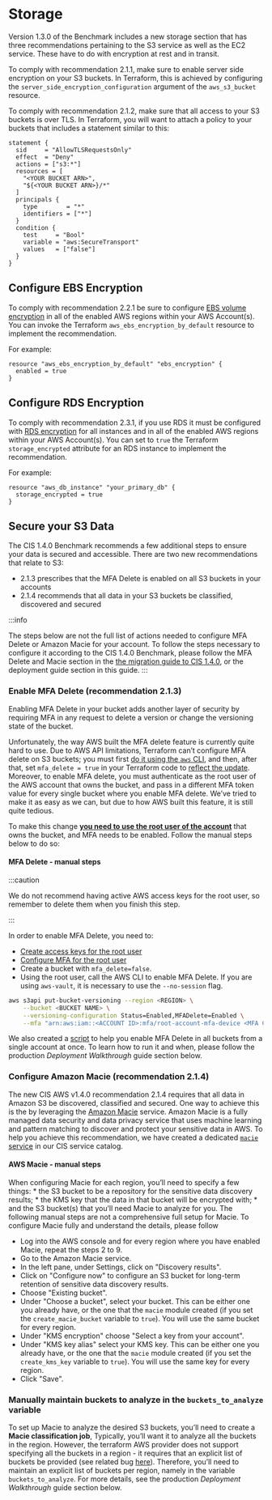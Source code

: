 # Storage

Version 1.3.0 of the Benchmark includes a new storage section that has three recommendations pertaining to the S3 service as well as the EC2 service.
These have to do with encryption at rest and in transit.

To comply with recommendation 2.1.1, make sure to enable server side encryption on your S3 buckets. In Terraform, this
is achieved by configuring the `server_side_encryption_configuration` argument of the `aws_s3_bucket` resource.

To comply with recommendation 2.1.2, make sure that all access to your S3 buckets is over TLS. In Terraform, you will
want to attach a policy to your buckets that includes a statement similar to this:

```hcl
statement {
  sid     = "AllowTLSRequestsOnly"
  effect  = "Deny"
  actions = ["s3:*"]
  resources = [
    "<YOUR BUCKET ARN>",
    "${<YOUR BUCKET ARN>}/*"
  ]
  principals {
    type        = "*"
    identifiers = ["*"]
  }
  condition {
    test     = "Bool"
    variable = "aws:SecureTransport"
    values   = ["false"]
  }
}
```

## Configure EBS Encryption

To comply with recommendation 2.2.1 be sure to configure [EBS volume encryption](https://docs.aws.amazon.com/AWSEC2/latest/UserGuide/EBSEncryption.html)
in all of the enabled AWS regions within your AWS Account(s). You can invoke the Terraform
`aws_ebs_encryption_by_default` resource to implement the recommendation.

For example:

```hcl
resource "aws_ebs_encryption_by_default" "ebs_encryption" {
  enabled = true
}
```

## Configure RDS Encryption

To comply with recommendation 2.3.1, if you use RDS it must be configured with [RDS encryption](http://docs.aws.amazon.com/AmazonRDS/latest/UserGuide/Overview.Encryption.html) for all instances and in all of the enabled AWS regions within your AWS Account(s). You can set to `true` the Terraform `storage_encrypted` attribute for an RDS instance to implement the recommendation.

For example:

```hcl
resource "aws_db_instance" "your_primary_db" {
  storage_encrypted = true
}
```

## Secure your S3 Data

The CIS 1.4.0 Benchmark recommends a few additional steps to ensure your data is secured and accessible. There are two new recommendations that relate to S3:

- 2.1.3 prescribes that the MFA Delete is enabled on all S3 buckets in your accounts
- 2.1.4 recommends that all data in your S3 buckets be classified, discovered and secured

:::info

The steps below are not the full list of actions needed to configure MFA Delete or Amazon Macie for your account. To follow the steps necessary to configure it according to the CIS 1.4.0 Benchmark, please follow the MFA Delete and Macie section in the [the migration guide to CIS 1.4.0](../../../stay-up-to-date/1-cis/0-how-to-update-to-cis-14/0-intro.md), or the deployment guide section in this guide.
:::

### Enable MFA Delete (recommendation 2.1.3)

Enabling MFA Delete in your bucket adds another layer of security by requiring MFA in any request to delete a version or change the versioning state of the bucket.

Unfortunately, the way AWS built the MFA delete feature is currently quite hard to use. Due to AWS API limitations,
Terraform can’t configure MFA delete on S3 buckets; you must first
[do it using the `aws` CLI](https://docs.aws.amazon.com/AmazonS3/latest/userguide/MultiFactorAuthenticationDelete.html),
and then, after that, set `mfa_delete = true` in your Terraform code to
[reflect the update](https://registry.terraform.io/providers/hashicorp/aws/latest/docs/resources/s3_bucket#mfa_delete).
Moreover, to enable MFA delete, you must authenticate as the root user of the AWS account that owns the bucket, and pass
in a different MFA token value for every single bucket where you enable MFA delete. We’ve tried to make it as easy as we
can, but due to how AWS built this feature, it is still quite tedious.

To make this change [**you need to use the root user of the account**](https://docs.aws.amazon.com/general/latest/gr/root-vs-iam.html#aws_tasks-that-require-root) that owns the bucket, and MFA needs to be enabled. Follow the manual steps below to do so:

#### MFA Delete - manual steps

:::caution

We do not recommend having active AWS access keys for the root user, so remember to delete them when you finish this step.

:::

In order to enable MFA Delete, you need to:

- [Create access keys for the root user](https://docs.aws.amazon.com/IAM/latest/UserGuide/id_root-user.html#id_root-user_manage_add-key)
- [Configure MFA for the root user](https://docs.aws.amazon.com/IAM/latest/UserGuide/id_root-user.html#id_root-user_manage_mfa)
- Create a bucket with `mfa_delete=false`.
- Using the root user, call the AWS CLI to enable MFA Delete. If you are using `aws-vault`, it is necessary to use the `--no-session` flag.

```bash
aws s3api put-bucket-versioning --region <REGION> \
    --bucket <BUCKET NAME> \
    --versioning-configuration Status=Enabled,MFADelete=Enabled \
    --mfa "arn:aws:iam::<ACCOUNT ID>:mfa/root-account-mfa-device <MFA CODE>"
```

We also created a [script](https://github.com/gruntwork-io/terraform-aws-security/tree/master/modules/private-s3-bucket/mfa-delete-script) to help you enable MFA Delete in all buckets from a single account at once. To learn how to run it and when, please follow the production _Deployment Walkthrough_ guide section below.

### Configure Amazon Macie (recommendation 2.1.4)

The new CIS AWS v1.4.0 recommendation 2.1.4 requires that all data in Amazon S3 be discovered, classified and secured.
One way to achieve this is the by leveraging the [Amazon Macie](https://aws.amazon.com/macie/) service.
Amazon Macie is a fully managed data security and data privacy service that uses machine learning and pattern matching
to discover and protect your sensitive data in AWS. To help you achieve this recommendation, we have created a dedicated
[`macie` service](https://github.com/gruntwork-io/terraform-aws-cis-service-catalog/tree/master/modules/security/macie)
in our CIS service catalog.

#### AWS Macie - manual steps

When configuring Macie for each region, you’ll need to specify a few things: \* the S3 bucket to be a repository for the sensitive data discovery results; \* the KMS key that the data in that bucket will be encrypted with; \* and the S3 bucket(s) that you’ll need Macie to analyze for you. The following manual steps are not a comprehensive full setup for Macie. To configure Macie fully and understand the details, please follow

- Log into the AWS console and for every region where you have enabled Macie, repeat the steps 2 to 9.
- Go to the Amazon Macie service.
- In the left pane, under Settings, click on "Discovery results".
- Click on "Configure now" to configure an S3 bucket for long-term retention of sensitive data discovery results.
- Choose "Existing bucket".
- Under "Choose a bucket", select your bucket. This can be either one you already have, or the one that the `macie` module created (if you set the `create_macie_bucket` variable to `true`). You will use the same bucket for every region.
- Under "KMS encryption" choose "Select a key from your account".
- Under "KMS key alias" select your KMS key. This can be either one you already have, or the one that the `macie` module created (if you set the `create_kms_key` variable to `true`). You will use the same key for every region.
- Click "Save".

### Manually maintain buckets to analyze in the `buckets_to_analyze` variable

To set up Macie to analyze the desired S3 buckets, you’ll need to create a **Macie classification job**, Typically, you’ll want it to analyze all the buckets in the region. However, the terraform AWS provider does not support specifying all the buckets in a region - it requires that an explicit list of buckets be provided (see related bug
[here](https://github.com/hashicorp/terraform-provider-aws/issues/20044)). Therefore, you’ll need to maintain an
explicit list of buckets per region, namely in the variable `buckets_to_analyze`. For more details, see the production _Deployment Walkthrough_ guide section below.
